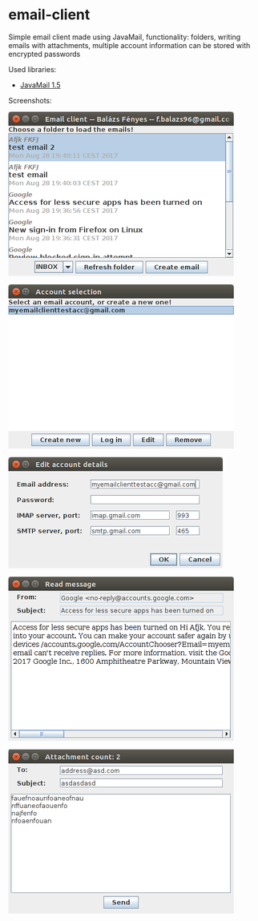 # email-client

Simple email client made using JavaMail, functionality: folders, writing emails with attachments, multiple account information can be stored with encrypted passwords

Used libraries:

* [JavaMail 1.5](https://java.net/projects/javamail/pages/Home)

Screenshots:

![Folder](screenshots/folder.png "Folder")

![Accounts](screenshots/accounts.png "Accounts")

![Account info](screenshots/accountinfo.png "Account info")

![Reader](screenshots/reader.png "Reader")

![Writer](screenshots/writer.png "Writer")
